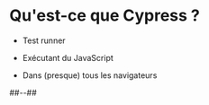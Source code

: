 <!-- .slide: class="two-column" -->

# Qu'est-ce que Cypress ?

* Test runner

* Exécutant du JavaScript

* Dans (presque) tous les navigateurs

##--##

<!-- .slide: data-background="./web_modules/sfeir-school-theme/images/bg-blue-1.png" -->
